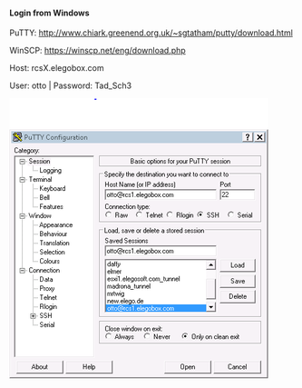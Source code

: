 #### Login from Windows

PuTTY: http://www.chiark.greenend.org.uk/~sgtatham/putty/download.html

WinSCP: https://winscp.net/eng/download.php

Host: rcsX.elegobox.com

User: otto | Password: Tad_Sch3

<img src="images/puttylogin.png" style="width:400">
